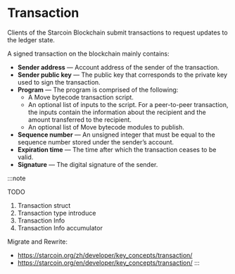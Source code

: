 # Transaction

Clients of the Starcoin Blockchain submit transactions to request updates to the ledger state.


 A signed transaction on the blockchain mainly contains:

- **Sender address** — Account address of the sender of the transaction.
- **Sender public key** — The public key that corresponds to the private key used to sign the transaction.
- **Program** — The program is comprised of the following:
    - A Move bytecode transaction script.
    - An optional list of inputs to the script. For a peer-to-peer transaction, the inputs contain the information about the recipient and the amount transferred to the recipient.
    - An optional list of Move bytecode modules to publish.
- **Sequence number** — An unsigned integer that must be equal to the sequence number stored under the sender’s account.
- **Expiration time** — The time after which the transaction ceases to be valid.
- **Signature** — The digital signature of the sender.


:::note

TODO

1. Transaction struct
2. Transaction type introduce
3. Transaction Info
4. Transaction Info accumulator



Migrate and Rewrite:

* https://starcoin.org/zh/developer/key_concepts/transaction/
* https://starcoin.org/en/developer/key_concepts/transaction/
:::

